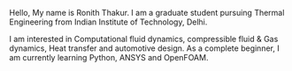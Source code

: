 
Hello, My name is Ronith Thakur. I am a graduate student pursuing Thermal Engineering from Indian Institute of Technology, Delhi. 

I am interested in Computational fluid dynamics, compressible fluid & Gas dynamics, Heat transfer and automotive design.
As a complete beginner, I am currently learning Python, ANSYS and OpenFOAM.
